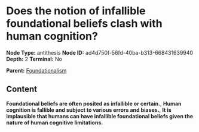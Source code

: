 # Does the notion of infallible foundational beliefs clash with human cognition?

**Node Type:** antithesis
**Node ID:** ad4d750f-56fd-40ba-b313-668431639940
**Depth:** 2
**Terminal:** No

**Parent:** [Foundationalism](foundationalism.md)

## Content

**Foundational beliefs are often posited as infallible or certain.**, **Human cognition is fallible and subject to various errors and biases.**, **It is implausible that humans can have infallible foundational beliefs given the nature of human cognitive limitations.**
